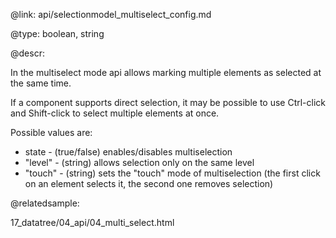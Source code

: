 @link: api/selectionmodel_multiselect_config.md

@type: boolean, string

@descr:

In the multiselect mode api allows marking multiple elements as selected at the same time.

If a component supports direct selection, it may be possible to use Ctrl-click 
and Shift-click to select multiple elements at once. 


Possible values are:

- state	- (true/false) enables/disables multiselection
- "level" - (string) allows selection only on the same level
- "touch" - (string) sets the "touch" mode of multiselection
(the first click on an element selects it, the second one removes selection)

@relatedsample:

17_datatree/04_api/04_multi_select.html